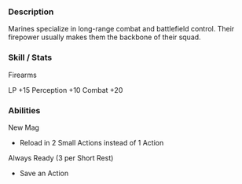 ### Description
Marines specialize in long-range combat and battlefield control. Their firepower usually makes them the backbone of their squad.

### Skill / Stats
Firearms 

LP +15
Perception +10
Combat +20

### Abilities
New Mag
- Reload in 2 Small Actions instead of 1 Action

Always Ready (3 per Short Rest)
- Save an Action